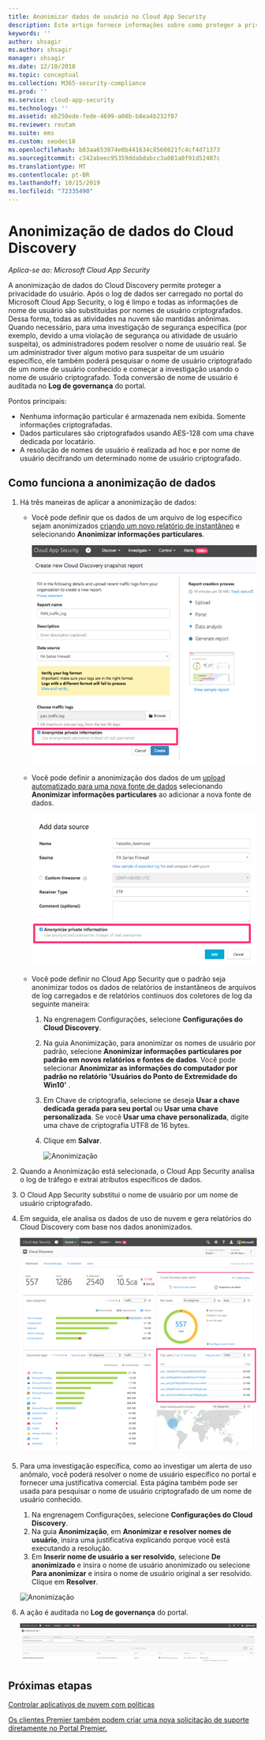 ```yaml
---
title: Anonimizar dados de usuário no Cloud App Security
description: Este artigo fornece informações sobre como proteger a privacidade do usuário anonimizando os nomes de usuários nos dados do Cloud Discovery.
keywords: ''
author: shsagir
ms.author: shsagir
manager: shsagir
ms.date: 12/10/2018
ms.topic: conceptual
ms.collection: M365-security-compliance
ms.prod: ''
ms.service: cloud-app-security
ms.technology: ''
ms.assetid: eb250ede-fede-4699-a08b-b8ea4b232f07
ms.reviewer: reutam
ms.suite: ems
ms.custom: seodec18
ms.openlocfilehash: b83aa653074e0b441634c8560821fc4cf4d71373
ms.sourcegitcommit: c342abeec95359ddabdabcc3a081a0f91d52407c
ms.translationtype: MT
ms.contentlocale: pt-BR
ms.lasthandoff: 10/15/2019
ms.locfileid: "72335490"
---
```

# <a name="cloud-discovery-data-anonymization"></a>Anonimização de dados do Cloud Discovery

*Aplica-se ao: Microsoft Cloud App Security*

A anonimização de dados do Cloud Discovery permite proteger a privacidade do usuário. Após o log de dados ser carregado no portal do Microsoft Cloud App Security, o log é limpo e todas as informações de nome de usuário são substituídas por nomes de usuário criptografados. Dessa forma, todas as atividades na nuvem são mantidas anônimas. Quando necessário, para uma investigação de segurança específica (por exemplo, devido a uma violação de segurança ou atividade de usuário suspeita), os administradores podem resolver o nome de usuário real. Se um administrador tiver algum motivo para suspeitar de um usuário específico, ele também poderá pesquisar o nome de usuário criptografado de um nome de usuário conhecido e começar a investigação usando o nome de usuário criptografado. Toda conversão de nome de usuário é auditada no **Log de governança** do portal.

Pontos principais:
-   Nenhuma informação particular é armazenada nem exibida. Somente informações criptografadas.
-   Dados particulares são criptografados usando AES-128 com uma chave dedicada por locatário.
-   A resolução de nomes de usuário é realizada ad hoc e por nome de usuário decifrando um determinado nome de usuário criptografado.


## <a name="how-data-anonymization-works"></a>Como funciona a anonimização de dados

1. Há três maneiras de aplicar a anonimização de dados: 
    
   - Você pode definir que os dados de um arquivo de log específico sejam anonimizados [criando um novo relatório de instantâneo](create-snapshot-cloud-discovery-reports.md) e selecionando **Anonimizar informações particulares**.

     ![Torne anônimos dados de instantâneo](./media/anonymize-log.png)

   - Você pode definir a anonimização dos dados de um [upload automatizado para uma nova fonte de dados](configure-automatic-log-upload-for-continuous-reports.md) selecionando **Anonimizar informações particulares** ao adicionar a nova fonte de dados.  
  
     ![Torne anônimos dados de log](./media/anonymize-autolog.png)

   - Você pode definir no Cloud App Security que o padrão seja anonimizar todos os dados de relatórios de instantâneos de arquivos de log carregados e de relatórios contínuos dos coletores de log da seguinte maneira:
     
     1. Na engrenagem Configurações, selecione **Configurações do Cloud Discovery**.
     
     2. Na guia Anonimização, para anonimizar os nomes de usuário por padrão, selecione **Anonimizar informações particulares por padrão em novos relatórios e fontes de dados**. Você pode selecionar **Anonimizar as informações do computador por padrão no relatório 'Usuários do Ponto de Extremidade do Win10'** .

     3. Em Chave de criptografia, selecione se deseja **Usar a chave dedicada gerada para seu portal** ou **Usar uma chave personalizada**. Se você **Usar uma chave personalizada**, digite uma chave de criptografia UTF8 de 16 bytes.
     4. Clique em **Salvar**.
 
        ![Anonimização](./media/anonymizer1.png)
  

2. Quando a Anonimização está selecionada, o Cloud App Security analisa o log de tráfego e extrai atributos específicos de dados.
3. O Cloud App Security substitui o nome de usuário por um nome de usuário criptografado.
4. Em seguida, ele analisa os dados de uso de nuvem e gera relatórios do Cloud Discovery com base nos dados anonimizados.
 
   ![Torne anônimo o painel do Cloud Discovery](./media/anonymize-dashboard.png)
 
5. Para uma investigação específica, como ao investigar um alerta de uso anômalo, você poderá resolver o nome de usuário específico no portal e fornecer uma justificativa comercial. 
   Esta página também pode ser usada para pesquisar o nome de usuário criptografado de um nome de usuário conhecido. 

   1. Na engrenagem Configurações, selecione **Configurações do Cloud Discovery**.
   2. Na guia **Anonimização**, em **Anonimizar e resolver nomes de usuário**, insira uma justificativa explicando porque você está executando a resolução.
   3. Em **Inserir nome de usuário a ser resolvido**, selecione **De anonimizado** e insira o nome de usuário anonimizado ou selecione **Para anonimizar** e insira o nome de usuário original a ser resolvido. Clique em **Resolver**. 

   ![Anonimização](./media/anonymizer.png)

6. A ação é auditada no **Log de governança** do portal. 

    ![Anonimização](./media/anonymize-gov-log.png)




  
      
## <a name="next-steps"></a>Próximas etapas 
[Controlar aplicativos de nuvem com políticas](control-cloud-apps-with-policies.md)   

[Os clientes Premier também podem criar uma nova solicitação de suporte diretamente no Portal Premier.](https://premier.microsoft.com/)  
    
      
  
